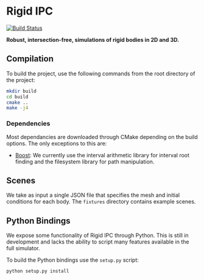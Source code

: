 # Rigid IPC

[![Build Status](https://travis-ci.com/geometryprocessing/fixing-collisions.svg?token=uiCkVsJXonpF1gk5xcRf&branch=master)](https://travis-ci.com/geometryprocessing/fixing-collisions)

**Robust, intersection-free, simulations of rigid bodies in 2D and 3D.**

## Compilation

To build the project, use the following commands from the root directory of the project:

```bash
mkdir build
cd build
cmake ..
make -j4
```

### Dependencies

Most dependancies are downloaded through CMake depending on the build options.
The only exceptions to this are:

* [Boost](https://www.boost.org/): We currently use the interval arithmetic
library for interval root finding and the filesystem library for path
manipulation.

## Scenes

We take as input a single JSON file that specifies the mesh and initial
conditions for each body. The `fixtures` directory contains example scenes.

## Python Bindings

We expose some functionality of Rigid IPC through Python. This is still in
development and lacks the ability to script many features available in the full
simulator.

To build the Python bindings use the `setup.py` script:
```sh
python setup.py install
```
